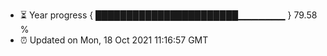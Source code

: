 - ⏳ Year progress { ███████████████████████▁▁▁▁▁▁▁ } 79.58 %
- ⏰ Updated on Mon, 18 Oct 2021 11:16:57 GMT

